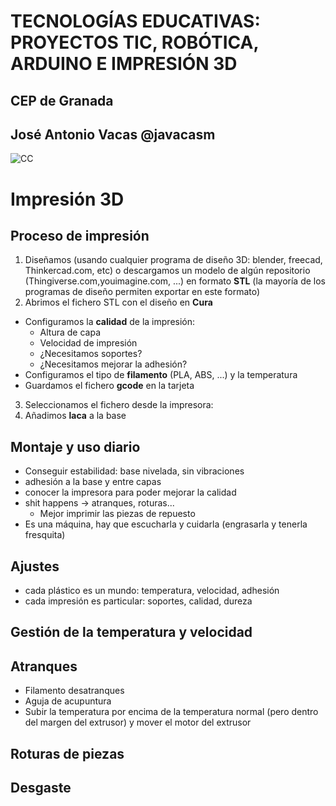 # TECNOLOGÍAS EDUCATIVAS: PROYECTOS TIC, ROBÓTICA, ARDUINO E IMPRESIÓN 3D

## CEP de Granada

## José Antonio Vacas  @javacasm

![CC](https://licensebuttons.net/l/by-sa/3.0/88x31.png)


# Impresión 3D

## Proceso de impresión

1. Diseñamos (usando cualquier programa de diseño 3D: blender, freecad, Thinkercad.com, etc) o descargamos un modelo de algún repositorio (Thingiverse.com,youimagine.com, ...) en formato **STL** (la mayoría de los programas de diseño permiten exportar en este formato)
2. Abrimos el fichero STL con el diseño en **Cura**
  * Configuramos la **calidad** de la impresión:
    * Altura de capa
    * Velocidad de impresión
    * ¿Necesitamos soportes?
    * ¿Necesitamos mejorar la adhesión?
  * Configuramos el tipo de **filamento** (PLA, ABS, ...) y la temperatura
  * Guardamos el fichero **gcode** en la tarjeta
3. Seleccionamos el fichero desde la impresora:
4. Añadimos **laca** a la base


## Montaje y uso diario

* Conseguir estabilidad: base nivelada, sin vibraciones
* adhesión a la base y entre capas
* conocer la impresora para poder mejorar la calidad
* shit happens -> atranques, roturas...
  * Mejor imprimir las piezas de repuesto
* Es una máquina, hay que escucharla y cuidarla (engrasarla y tenerla fresquita)

## Ajustes
* cada plástico es un mundo: temperatura, velocidad, adhesión
* cada impresión es particular: soportes, calidad, dureza


## Gestión de la temperatura y velocidad

## Atranques

* Filamento desatranques
* Aguja de acupuntura
* Subir la temperatura por encima de la temperatura normal (pero dentro del margen del extrusor) y mover el motor del extrusor

## Roturas de piezas

## Desgaste
